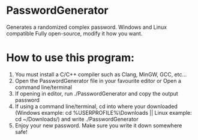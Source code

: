 # PasswordGenerator
Generates a randomized complex password.
Windows and Linux compatible
Fully open-source, modify it how you want.

# How to use this program:

1. You must install a C/C++ compiler such as Clang, MinGW, GCC, etc...
2. Open the PasswordGenerator file in your favourite editor or Open a command line/terminal
3. If opening in editor, run ./PasswordGenerator and copy the output password
4. If using a command line/terminal, cd into where your downloaded (Windows example: cd %USERPROFILE%\Downloads || Linux example: cd ~/Downloads/) and write ./PasswordGenerator
5. Enjoy your new password. Make sure you write it down somewhere safe!
